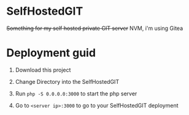 # SelfHostedGIT
~~Something for my self hosted private GIT server~~ NVM, i'm using Gitea

# Deployment guid
1. Download this project

2. Change Directory into the SelfHostedGIT

3. Run `php -S 0.0.0.0:3000` to start the php server

4. Go to `<server ip>:3000` to go to your SelfHostedGIT deployment

